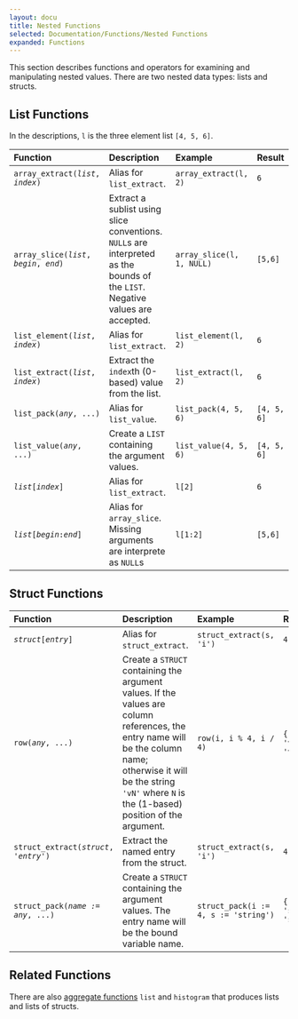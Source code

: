 ```yaml
---
layout: docu
title: Nested Functions
selected: Documentation/Functions/Nested Functions
expanded: Functions
---
```

This section describes functions and operators for examining and manipulating nested values. There are two nested data types: lists and structs.

## List Functions

In the descriptions, `l` is the three element list `[4, 5, 6]`.

| Function | Description | Example | Result |
|:---|:---|:---|:---|
| `array_extract(`*`list`*`, `*`index`*`)` | Alias for `list_extract`. | `array_extract(l, 2)` | `6` |
| `array_slice(`*`list`*`, `*`begin`*`, `*`end`*`)` | Extract a sublist using slice conventions. `NULL`s are interpreted as the bounds of the `LIST`. Negative values are accepted. | `array_slice(l, 1, NULL)` | `[5,6]` |
| `list_element(`*`list`*`, `*`index`*`)` | Alias for `list_extract`. | `list_element(l, 2)` | `6` |
| `list_extract(`*`list`*`, `*`index`*`)` | Extract the `index`th (0-based) value from the list. | `list_extract(l, 2)` | `6` |
| `list_pack(`*`any`*`, ...)` | Alias for `list_value`. | `list_pack(4, 5, 6)` | `[4, 5, 6]` |
| `list_value(`*`any`*`, ...)` | Create a `LIST` containing the argument values. | `list_value(4, 5, 6)` | `[4, 5, 6]` |
| *`list`*`[`*`index`*`]` | Alias for `list_extract`. | `l[2]` | `6` |
| *`list`*`[`*`begin`*`:`*`end`*`]` | Alias for `array_slice`. Missing arguments are interprete as `NULL`s | `l[1:2]` | `[5,6]` |

## Struct Functions

| Function | Description | Example | Result |
|:---|:---|:---|:---|
| *`struct`*`[`*`entry`*`]` | Alias for `struct_extract`. | `struct_extract(s, 'i')` | `4` |
| `row(`*`any`*`, ...)` | Create a `STRUCT` containing the argument values. If the values are column references, the entry name will be the column name; otherwise it will be the string `'vN'` where `N` is the (1-based) position of the argument. | `row(i, i % 4, i / 4)` | `{'i': 3, 'v2': 3, 'v3': 0}`|
| `struct_extract(`*`struct`*`, `*`'entry'`*`)` | Extract the named entry from the struct. | `struct_extract(s, 'i')` | `4` |
| `struct_pack(`*`name := any`*`, ...)` | Create a `STRUCT` containing the argument values. The entry name will be the bound variable name. | `struct_pack(i := 4, s := 'string')` | `{'i': 3, 's': 'string'}`|

## Related Functions

There are also [aggregate functions](../aggregates) `list` and `histogram` that produces lists and lists of structs.

